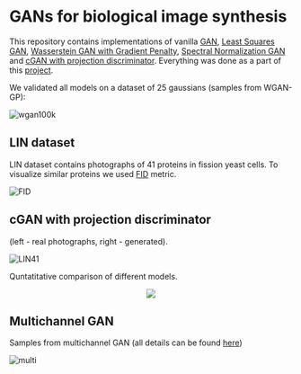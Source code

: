 # GANs for biological image synthesis

This repository contains implementations of vanilla [GAN](https://arxiv.org/abs/1406.2661), [Least Squares GAN](https://arxiv.org/abs/1611.04076), [Wasserstein GAN with Gradient Penalty](https://arxiv.org/abs/1704.00028), [Spectral Normalization GAN](https://arxiv.org/abs/1802.05957) and [cGAN with projection discriminator](https://arxiv.org/abs/1802.05637). Everything was done as a part of this [project](https://github.com/skripniuk/gans/blob/master/imgs/Thesis.pdf).

We validated all models on a dataset of 25 gaussians (samples from WGAN-GP):

![wgan100k](https://github.com/skripniuk/gans/blob/master/imgs/wgan100k.jpg)

## LIN dataset

LIN dataset contains photographs of 41 proteins in fission yeast cells. To visualize similar proteins we used [FID](https://arxiv.org/abs/1706.08500) metric.

![FID](https://github.com/skripniuk/gans/blob/master/imgs/Screenshot%20from%202018-05-29%2011-28-41.png)

## cGAN with projection discriminator
(left - real photographs, right - generated).

![LIN41](https://github.com/skripniuk/gans/blob/master/imgs/lin41.png)

Quntatitative comparison of different models.

<p align="center">
<img src="https://github.com/skripniuk/gans/blob/master/imgs/Screenshot%20from%202018-05-29%2011-30-12.png">
</p>

## Multichannel GAN

Samples from multichannel GAN (all details can be found [here](https://github.com/skripniuk/gans/blob/master/imgs/Thesis.pdf))

![multi](https://github.com/skripniuk/gans/blob/master/imgs/Screenshot%20from%202018-05-29%2011-29-34.png)


